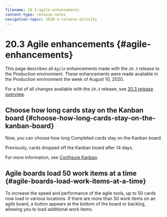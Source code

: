 ```yaml
---
filename: 20-3-agile-enhancements
content-type: release-notes
navigation-topic: 2020-3-release-activity
---
```




# 20.3 Agile enhancements {#agile-enhancements}

This page describes all *`Agile`* enhancements made with the *`20.3`* release to the Production environment. These enhancements were made available in the Production environment the week of August 10, 2020.


For a list of all changes available with the *`20.3`* release, see [20.3 release overview](20.3-release-overview.md).


## Choose how long cards stay on the Kanban board {#choose-how-long-cards-stay-on-the-kanban-board}

Now, you can choose how long Completed cards stay on the Kanban board.


Previously, cards dropped off the Kanban board after 14 days.


For more information, see [Configure Kanban](configure-kanban.md).


## Agile boards load 50 work items at a time {#agile-boards-load-work-items-at-a-time}

To increase the speed and performance of the agile tools, up to 50 cards now load in various locations. If there are more than 50 work items on an agile board, a button appears at the bottom of the board or backlog, allowing you to load additional work items.
